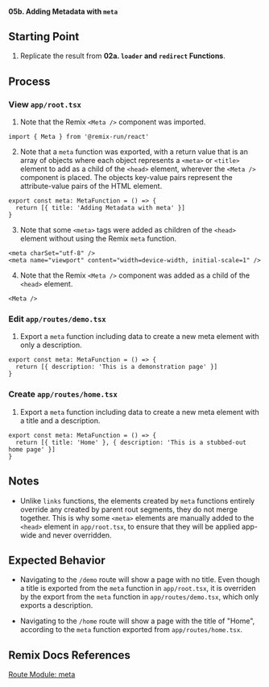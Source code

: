 #### 05b. Adding Metadata with `meta`

## Starting Point

1. Replicate the result from **02a. `loader` and `redirect` Functions**.

## Process

### View `app/root.tsx`

1. Note that the Remix `<Meta />` component was imported.

```tsx
import { Meta } from '@remix-run/react'
```

2. Note that a `meta` function was exported, with a return value that is an array of objects where each object represents a `<meta>` or `<title>` element to add as a child of the `<head>` element, wherever the `<Meta />` component is placed. The objects key-value pairs represent the attribute-value pairs of the HTML element.

```tsx
export const meta: MetaFunction = () => {
  return [{ title: 'Adding Metadata with meta' }]
}
```

3. Note that some `<meta>` tags were added as children of the `<head>` element without using the Remix `meta` function.

```tsx
<meta charSet="utf-8" />
<meta name="viewport" content="width=device-width, initial-scale=1" />
```

4. Note that the Remix `<Meta />` component was added as a child of the `<head>` element.

```tsx
<Meta />
```

### Edit `app/routes/demo.tsx`

1. Export a `meta` function including data to create a new meta element with only a description.

```tsx
export const meta: MetaFunction = () => {
  return [{ description: 'This is a demonstration page' }]
}
```

### Create `app/routes/home.tsx`

1. Export a `meta` function including data to create a new meta element with a title and a description.

```tsx
export const meta: MetaFunction = () => {
  return [{ title: 'Home' }, { description: 'This is a stubbed-out home page' }]
}
```

## Notes

- Unlike `links` functions, the elements created by `meta` functions entirely override any created by parent rout segments, they do not merge together. This is why some `<meta>` elements are manually added to the `<head>` element in `app/root.tsx`, to ensure that they will be applied app-wide and never overridden.

## Expected Behavior

- Navigating to the `/demo` route will show a page with no title. Even though a title is exported from the `meta` function in `app/root.tsx`, it is overriden by the export from the `meta` function in `app/routes/demo.tsx`, which only exports a description.

- Navigating to the `/home` route will show a page with the title of "Home", according to the `meta` function exported from `app/routes/home.tsx`.

## Remix Docs References

[Route Module: meta](https://remix.run/docs/en/main/route/meta)
